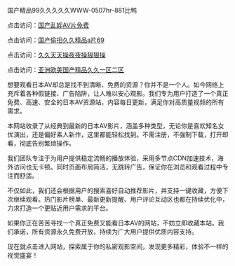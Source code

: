 国产精品99久久久久久WWW-0507hr-881比鸭

点击访问：<a href="https://gsd-agv.pages.dev/">国产乱婬AV片免费</a>

点击访问：<a href="https://gfd-5xg.pages.dev/">国产偷抇久久精品a片69</a>

点击访问：<a href="https://cfad.pages.dev/">久久天天操夜夜操狠狠操</a>

点击访问：<a href="https://bsdf-5f5.pages.dev/">亚洲欧美国产精品久久一区二区</a>

想要观看日本AV却总是找不到清晰、免费的资源？你并不是一个人。如今网络上充斥着各种假链接、广告陷阱，让人难以安心观影。我们专为用户打造了一个真正免费、高速、安全的日本AV资源站，内容每日更新，满足你对高质量视频的所有需求。

本网站收录了从经典到最新的日本AV影片，涵盖多种类型，无论你是喜欢知名女优演出，还是偏好素人新作，这里都能轻松找到。不需注册，不强制下载，打开即看，彻底告别繁琐操作。

我们团队专注于为用户提供稳定流畅的播放体验，采用多节点CDN加速技术，海外访问也无卡顿。同时页面布局简洁，无跳转广告，保证你在浏览和观看过程中专注而舒适。

不仅如此，我们还会根据用户的搜索喜好自动推荐影片，并支持一键收藏，方便下次继续观看。热门影片榜单、最新更新提醒、用户评论互动区也都在持续优化中，力求打造一个更贴近用户需求的平台。

如果你正在苦苦寻找一个真正免费又能看日本AV的网站，不妨立即收藏本站。我们承诺，所有资源永久免费开放，持续为广大用户提供优质内容支持。

现在就点击进入网站，探索属于你的私密观影空间，发现更多精彩，体验不一样的视觉盛宴！

<span style="display:none;">[Canonical link ( https://github.com/vk20250705/265746 ）</span>
